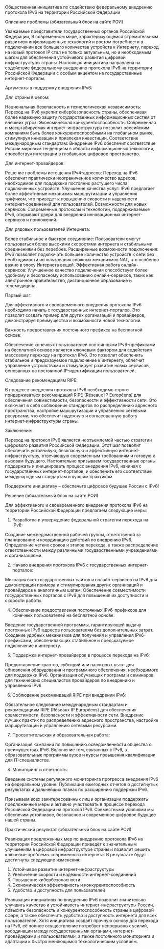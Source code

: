 Общественная инициатива по содействию федеральному внедрению протокола IPv6 на территории Российской Федерации

Описание проблемы (обязательный блок на сайте РОИ)

Уважаемые представители государственных органов Российской Федерации,
В современном мире, характеризующемся стремительным развитием информационных технологий и ростом потребности в подключении все большего количества устройств к Интернету, переход на новый протокол IP стал не только актуальным, но и необходимым шагом для обеспечения устойчивого развития цифровой инфраструктуры страны. Настоящая инициатива направлена на содействие федеральному внедрению протокола IPv6 на территории Российской Федерации с особым акцентом на государственные интернет-порталы.

Аргументы в поддержку внедрения IPv6:

Для страны в целом:

Национальная безопасность и технологическая независимость: Переход на IPv6 укрепит кибербезопасность страны, обеспечивая более надежную защиту государственных информационных систем от внешних угроз.
Экономическая конкурентоспособность: Современная и масштабируемая интернет-инфраструктура позволит российским компаниям быть более конкурентоспособными на глобальном рынке, стимулируя инновации и привлекая инвестиции.
Соответствие международным стандартам: Внедрение IPv6 обеспечит соответствие России мировым тенденциям в области информационных технологий, способствуя интеграции в глобальное цифровое пространство.

Для интернет-провайдеров:

Решение проблемы истощения IPv4-адресов: Переход на IPv6 обеспечит практически неограниченное количество адресов, необходимое для поддержки постоянно растущего числа подключенных устройств.
Улучшение качества услуг: IPv6 предлагает более эффективные механизмы маршрутизации и управления трафиком, что приведет к повышению скорости и надежности интернет-соединений для пользователей.
Возможности для новых сервисов: Современные протоколы и технологии, поддерживаемые IPv6, открывают двери для внедрения инновационных интернет-сервисов и приложений.

Для рядовых пользователей Интернета:

Более стабильное и быстрое соединение: Пользователи смогут пользоваться более высокими скоростями интернета и стабильными соединениями без перебоев.
Расширенные возможности подключения: IPv6 позволяет подключать большее количество устройств к сети без необходимости использования сложных механизмов NAT, что особенно важно в эпоху Интернета вещей.
Эффективная работа онлайн-сервисов: Улучшенное качество подключения способствует более удобному и безопасному использованию онлайн-сервисов, таких как электронное правительство, дистанционное образование и телемедицина.

Парвый шаг:

Для эффективного и своевременного внедрения протокола IPv6 необходимо начать с государственных интернет-порталов. Это позволит создать пример для других организаций и провайдеров, демонстрируя преимущества и возможности новой технологии.

Важность предоставления постоянного префикса на бесплатной основе:

Обеспечение конечных пользователей постоянными IPv6-префиксами на бесплатной основе является ключевым фактором для содействия массовому переходу на протокол IPv6. Это позволит обеспечить стабильное и предсказуемое подключение к интернету, облегчит управление устройствами и стимулирует развитие новых сервисов, основанных на постоянной IP-идентификации пользователей.

Следование рекомендациям RIPE:

В процессе внедрения протокола IPv6 необходимо строго придерживаться рекомендаций RIPE (Réseaux IP Européens) для обеспечения совместимости, безопасности и эффективности сети. Это включает в себя соблюдение стандартов по распределению адресного пространства, настройке маршрутизации и управлению сетевыми ресурсами, что обеспечит надежную и согласованную работу интернет-инфраструктуры страны.

Заключение:

Переход на протокол IPv6 является неотъемлемой частью стратегии цифрового развития Российской Федерации. Этот шаг позволит обеспечить устойчивую, безопасную и эффективную интернет-инфраструктуру, отвечающую современным требованиям и готовую к вызовам будущего. Настоятельно призываем государственные органы поддержать и инициировать процесс внедрения IPv6, начиная с государственных интернет-порталов, и обеспечить его соответствие международным стандартам и лучшим практикам.

Поддержите инициативу – обеспечьте цифровое будущее России с IPv6!

Решение (обязательный блок на сайте РОИ)

Для эффективного и своевременного внедрения протокола IPv6 на территории Российской Федерации предлагаем следующие меры:

1) Разработка и утверждение федеральной стратегии перехода на IPv6:

Создание межведомственной рабочей группы, ответственой за планирование и координацию действий по внедрению IPv6.
Определение четких сроков и этапов перехода, а также распределение ответственности между различными государственными учреждениями и организациями.

2) Начало внедрения протокола IPv6 с государственных интернет-порталов:

Миграция всех государственных сайтов и онлайн-сервисов на IPv6 для демонстрации примера и стимулирования других организаций и провайдеров к аналогичным шагам.
Обеспечение совместимости государственных порталов с IPv6 для повышения их доступности и скорости работы.

4) Обеспечение предоставления постоянных IPv6-префиксов для конечных пользователей на бесплатной основе:

Введение государственной программы, гарантирующей выдачу постоянных IPv6-адресов пользователям без дополнительных затрат.
Создание удобных механизмов для получения и управления IPv6-префиксами, обеспечивающих стабильное и предсказуемое подключение к интернету.

5) Поддержка интернет-провайдеров в процессе перехода на IPv6:

Предоставление грантов, субсидий или налоговых льгот для обновления оборудования и программного обеспечения, необходимого для поддержки IPv6.
Организация обучающих программ и семинаров для технических специалистов провайдеров по внедрению и управлению IPv6.

6) Соблюдение рекомендаций RIPE при внедрении IPv6:

Обязательное следование международным стандартам и рекомендациям RIPE (Réseaux IP Européens) для обеспечения совместимости, безопасности и эффективности сети.
Внедрение лучших практик по распределению адресного пространства, настройке маршрутизации и управлению сетевыми ресурсами.

7) Просветительская и образовательная работа:

Организация кампаний по повышению осведомленности общества о преимуществах IPv6.
Включение тем, связанных с IPv6, в образовательные программы вузов и курсы повышения квалификации для IT-специалистов.

8) Мониторинг и отчетность:

Введение системы регулярного мониторинга прогресса внедрения IPv6 на федеральном уровне.
Публикация ежегодных отчетов о достигнутых результатах и дальнейших планах по расширению поддержки IPv6.

Призываем всех заинтересованных лиц и организации поддержать предложенные меры и активно участвовать в процессе перехода Российской Федерации на протокол IPv6. Совместными усилиями мы обеспечим устойчивое, безопасное и современное цифровое будущее нашей страны.

Практический результат (обязательный блок на сайте РОИ)

Реализация предложенных мер по внедрению протокола IPv6 на территории Российской Федерации приведёт к значительным улучшениям в цифровой инфраструктуре страны и позволит решить ключевые проблемы современного интернета. В результате будут достигнуты следующие изменения:

1) Устойчивое развитие интернет-инфраструктуры
2) Увеличение скорости и надёжности интернет-соединений
3) Повышение кибербезопасности
4) Экономическая эффективность и конкурентоспособность
5) Удобство и доступность для пользователей

Реализация инициативы по внедрению IPv6 позволит значительно улучшить качество и устойчивость интернет-инфраструктуры России, повысить безопасность и конкурентоспособность страны в цифровой сфере, а также обеспечить удобство и доступность интернета для всех пользователей. Хотя инициатива создаёт прочную основу для перехода на IPv6, её полное осуществление потребует непрерывных усилий, координации между государственными органами, интернет-провайдерами и пользователями, а также постоянного мониторинга и адаптации к быстро меняющимся технологическим условиям.
